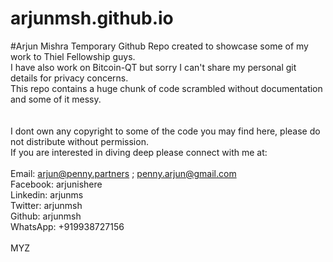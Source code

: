 # arjunmsh.github.io
#Arjun Mishra
Temporary Github Repo created to showcase some of my work to Thiel Fellowship guys. <br />
I have also work on Bitcoin-QT but sorry I can't share my personal git details for privacy concerns. <br />
This repo contains a huge chunk of code scrambled without documentation and some of it messy. <br />
 <br />
 <br />
I dont own any copyright to some of the code you may find here, please do not distribute without permission. <br />
If you are interested in diving deep please connect with me at: <br />
 <br />
Email:    arjun@penny.partners ; penny.arjun@gmail.com <br />
Facebook: arjunishere <br />
Linkedin: arjunms <br />
Twitter:  arjunmsh <br />
Github:   arjunmsh <br />
WhatsApp: +919938727156 <br />
 <br />
MYZ <br />
